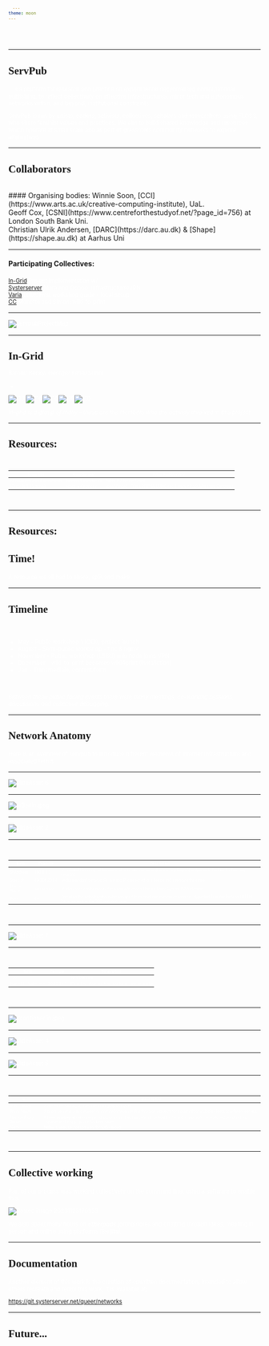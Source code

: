 ```yaml
---
theme: moon
---
```

<header>
<link rel="stylesheet" media="screen" href="https://fontlibrary.org//face/generale-station" type="text/css"/>
</header>

<style>

	code.nginx{ 
		font-size: 0.4em!important; 
		line-height: 1.5em!important; 
	} 
	table{ 
		font-size: 0.5em!important; 
		margin: 40px 0!important;
		color:white!important;
	}

    
	.tiny-font{
		font-size: 0.5em;
	}

	.markdown-preview-view code{
	         font-size: 0.5em;
	}
	
	pre{
	     font-size: 0.7em!important;
	}
	ul,
	p{
		font-size: 0.8em!important;
		color:white!important;
	}
	h1,h2,h3{
        font-family : "GeneraleStationRegular"!important;
        font-size: 1.5em!important;
}
	code{
	     padding: 0.5em 1em!important;
	}

.slide-background{
background: rgb(79,9,121); background: linear-gradient(180deg, rgba(79,9,121,1) 4%, rgba(52,1,45,1) 100%)!important;

}

</style>


<!-- .slide: class="bg" -->


---
## ServPub 
...is a platform for research and practice on experimental decentralised computational publishing, to reflect collectively on affective infrastructures, minor tech and autonomous networks within, and beyond, institutional constraints.

ServPub is run by artists, coders, activists, collectives, scholars and researchers using FLOSS, who share feminist values and practices. We aim to build shared knowledge and resources which operate at small scale and as part of grassroots community networks to explore alternatives. 


---
# Collaborators

<br/>
#### Organising bodies: 
Winnie Soon, [CCI](https://www.arts.ac.uk/creative-computing-institute), UaL.
<br/>
Geoff Cox, [CSNI](https://www.centreforthestudyof.net/?page_id=756) at London South Bank Uni.
<br/>
Christian Ulrik Andersen, [DARC](https://darc.au.dk) & [Shape](https://shape.au.dk) at Aarhus Uni

---
#### Participating Collectives: 
[In-Grid](https://www.in-grid.io/) Project Implementation w/
<br/>
[Systerserver](https://systerserver.net) Mara and Ooooo: Infrastructure/VPN 
<br/>
[Varia](https://cc.vvvvvvaria.org) Luke: First workshop guide - local setup 
<br/>
[CC](https://cc.vvvvvvaria.org/) Manetta and Simon: wiki-to-print 

---

![servpubProjectMap](servpubProjectMap.png)

---
# In-Grid 


Batool/ Becky/ George/ Katie/ Sunni

+ 
![110](Batool.png) ![110](Becky.png)![110](George.png)![110](Katie.png)![110](Sunni.png)
 
_In-grid is a group of many - these are the members who are actively involved in this project_

---

# Resources:
| _From CCI_ | _From In-grid_ | _From Systerserver_ |
| ---- | ---- | ---- |
| x2 raspberry pies & peripherals | Screens & peripherals | Public IP / Server (Jean) |
| SD cards & 4G dongle | Space + electricity | Rosa Manual - (Varia, HYPHA, LURK, esc, Feminist Hack Meetings, Constant) |


---
# Resources:

## Time!
A resource we all had to share, split and make


---

## Timeline

<br/>

- May - Public workshop 1 (CCI), project launch
- August - Semi-public workshop -  tinc & nginx
- November - Public workshop (LSBU) wiki node joins VPN
- December - wiki-to-print becomes wiki4print (installation)
- Jan - Transmediale, content/form

<br/>

_Between these public facing events there were many meetings, co-working sessions, discussions and collective debugging._

---

## Network Anatomy 

Here is an overview of servpub to introduce different elements of internet infrastructure and associated terms.


---



![slideAsset 6](slideAsset%206.png)

---

![piBerlin.jpeg](piBerlin.jpeg)

---

![slideAsset 2](slideAsset%202.png)


---



| Term     | Example | Description |
| ----------- | -----------  | ----------- |
| IP Address   |  192.0.2.1 | IP (Internet Protocol) addresses work a bit like a street address in that they allow devices to find each other on a network.      |
| Static IP |  89.106.208.4 | Unlike standard dynamic IPs, a static IP is assigned to a device and it remains the same. |
| Domain Name |  servpub.net | IP addresses can be mapped to a name/text via a Domain Name System (DNS) format.   |
| Ports | 80 | Port 80 is the default port number assigned to internet communication protocol, Hypertext Transfer Protocol (HTTP). Ports are part of the TCP transport layer.|



---

![slideAsset 7](slideAsset%207.png)

---



| Term | Example | Description |
| ---- | ---- | ---- |
| Tinc |  | VPN software |
| Subnet IP Addresses | 10.10.12.* | IPs in this range are reserved for private networks |


---


![ifconfigberlin.jpeg](ifconfigberlin.jpeg)


---

![slideAsset 4](slideAsset%204.png)

---


![slideAsset 5](slideAsset%205.png)

---


| Term     |  Description |
| ----------- | ----------- |
| Static Server |  A Server for serving up files like .html .jpeg .css .js etc  |
| Proxy Server | A proxy server is a go‑between or intermediary server that forwards requests for content from multiple clients to different servers|
| Reverse Proxy Server  |  A **reverse proxy server** is a type of proxy server that typically sits behind the firewall in a private network and directs client requests to the appropriate backend server    |
| Nginx |  **Nginx** is open source software for web serving |

---

## Collective working

Part of our process was working collectively on the command line, using a software to enable this:

![Pasted image 20231123170353](Pasted%20image%2020231123170353.png)

We also spent many hours on _**etherpads**_ jotting notes and chatting through ideas, meeting in person and online using platforms like _**jitsi**_.



---

## Documentation

Another element of this work is the creation of cowritten documentation, intended to allow others recreate and remix this work. It is available at:
<br/>

https://git.systerserver.net/queer/networks



---

## Future...

